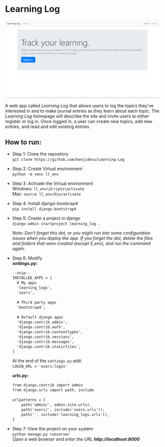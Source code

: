 # Learning Log
![Topics](https://github.com/kenjidesu/Learning-Log/blob/main/register.PNG)


A web app called *Learning Log* that allows users to log the topics they've interested in and to make journal entries as they learn about each topic.
The *Learning Log* homepage will describe the site and invite users to either register or log in. Once logged in, a user can create new topics, add
new entries, and read and edit existing entries.

## How to run:
  - Step 1: Clone the repository\
    `git clone https://github.com/kenjidesu/Learning-Log`
  
  - Step 2: Create Virtual environment\
    `python -m venv ll_env`
  
  - Step 3: Activate the Virtual environment\
    Windows: `ll_env\Scripts\activate`\
    Mac: `source ll_env/bin/activate`
    
  - Step 4: Install django-bootsrap4\
    `pip install django-bootstrap4`
    
  - Step 5: Create a project in django\
    `django-admin startproject learning_log .`
    
    *Note: Don't forget this dot, or you might run into some configuration issues when you deploy the app.
          If you forget the dot, delete the files and folders that were created (except ll_env), and run the command again.*
      
  - Step 6: Modify\
    ***settings.py:***
    ```
    --snip--
    INSTALLED_APPS = [
      # My apps
      'learning_logs',
      'users',

      # Third party apps
      'bootstrap4',

      # Default django apps
      'django.contrib.admin',
      'django.contrib.auth',
      'django.contrib.contenttypes',
      'django.contrib.sessions',
      'django.contrib.messages',
      'django.contrib.staticfiles',
    ]
    ```
    At the end of the `settings.py` add:\
    `LOGIN_URL = 'users:login'`
    
    ***urls.py:***
    ```
    from django.contrib import admin
    from django.urls import path, include

    urlpatterns = [
        path('admin/', admin.site.urls),
        path('users/', include('users.urls')),
        path('', include('learning_logs.urls')),
    ]
    ```
  - Step 7: View the project on your system\
    `python manage.py runserver`\
    *Open a web browser and enter the URL ***http://localhost:8000****
    
